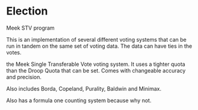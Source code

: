 # Election
Meek STV program

This is an implementation of several different voting systems that can be run in tandem on the same set of voting data. The data can have ties in the votes.

the Meek Single Transferable Vote voting system. It uses a tighter quota than the Droop Quota that can be set. Comes with changeable accuracy and precision.

Also includes Borda, Copeland, Purality, Baldwin and Minimax.

Also has a formula one counting system because why not.
